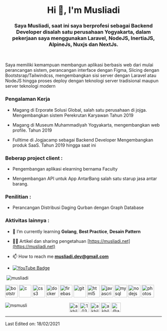 <h1 align="center">Hi 👋, I'm Musliadi</h1>
<h3 align="center">Saya Musliadi, saat ini saya berprofesi sebagai Backend Developer disalah satu perusahaan Yogyakarta, dalam pekerjaan saya menggunakan Laravel, NodeJS, InertiaJS, AlpineJs, Nuxjs dan NextJs. </h3>
<br>
<p align="left">
Saya memiliki kemampuan membangun aplikasi berbasis web dari mulai perancangan sistem, perancangan interface dengan Figma, Slicing dengan Bootstsrap/Tailwindcss, mengembangkan sisi server dengan Laravel atau NodeJS hingga proses deploy dengan teknologi server tradisional maupun server teknologi modern  </p>

### Pengalaman Kerja 

- Magang di Erporate Solusi Global, salah satu perusahaan di jojga. Mengembangkan sistem Perekrutan Karyawan Tahun 2019

- Magang di Museum Muhammadiyah Yogyakarta, mengembangkan web profile. Tahun 2019

- Fulltime di Jogjacamp sebagai Backend Developer Mengembangkan produk SaaS. Tahun 2019 hingga saat ini

### Beberap project client :
- Pengembangan aplikasi elearning bernama Faculty

- Mengembangan API untuk App AntarBang salah satu starup jasa antar barang.

### Penilitian :
- Perancangan Distribusi Daging Qurban dengan Graph Database

### Aktivitas lainnya : 
- 🌱 I’m currently learning **Golang**, **Best Practice**,  **Desain Pattern**

- 👨‍💻 Artikel dan sharing pengetahuan [https://musliadi.net](https://musliadi.net)

- 📫 How to reach me **musliadi.dev@gmail.com**

- [![YouTube Badge](https://img.shields.io/badge/-@Musliadi-c4302b?style=flat-square&labelColor=c4302b&logo=youtube&logoColor=white&link=https://www.youtube.com/channel/UC9Ob26gpVr6g6re1rYlpKfg)](https://www.youtube.com/channel/UC9Ob26gpVr6g6re1rYlpKfg)

<!-- BLOG-POST-LIST:START -->
<!-- BLOG-POST-LIST:END -->

<p>&nbsp;<img align="center" src="https://github-readme-stats.vercel.app/api?username=msmusli&show_icons=true" alt="musliadi" /></p>

<img src="https://devicons.github.io/devicon/devicon.git/icons/bootstrap/bootstrap-plain.svg" alt="bootstrap" width="40" height="40"/> <img src="https://devicons.github.io/devicon/devicon.git/icons/c/c-original.svg" alt="c" width="40" height="40"/> <img src="https://devicons.github.io/devicon/devicon.git/icons/css3/css3-original-wordmark.svg" alt="css3" width="40" height="40"/> 
<img src="https://devicons.github.io/devicon/devicon.git/icons/docker/docker-original-wordmark.svg" alt="docker" width="40" height="40"/> <img src="https://www.vectorlogo.zone/logos/firebase/firebase-icon.svg" alt="firebase" width="40" height="40"/> <img src="https://www.vectorlogo.zone/logos/git-scm/git-scm-icon.svg" alt="git" width="40" height="40"/> <img src="https://devicons.github.io/devicon/devicon.git/icons/html5/html5-original-wordmark.svg" alt="html5" width="40" height="40"/> <img src="https://devicons.github.io/devicon/devicon.git/icons/javascript/javascript-original.svg" alt="javascript" width="40" height="40"/>  <img src="https://devicons.github.io/devicon/devicon.git/icons/mysql/mysql-original-wordmark.svg" alt="mysql" width="40" height="40"/> <img src="https://devicons.github.io/devicon/devicon.git/icons/nodejs/nodejs-original-wordmark.svg" alt="nodejs" width="40" height="40"/>  <img src="https://devicons.github.io/devicon/devicon.git/icons/photoshop/photoshop-plain.svg" alt="photoshop" width="40" height="40"/>  

<img align="left" src="https://github-readme-stats.vercel.app/api/top-langs/?username=msmusli&layout=compact&hide=html" alt="msmusli" /></p>

<p align="center">
<a href="https://www.linkedin.com/in/musliadi/" target="blank"><img align="center" src="https://cdn.jsdelivr.net/npm/simple-icons@3.0.1/icons/linkedin.svg" alt="akhilgkrishnan" height="30" width="30" /></a>
<a href="https://stackoverflow.com/users/15134437/musliadi-adi" target="blank"><img align="center" src="https://cdn.jsdelivr.net/npm/simple-icons@3.0.1/icons/stackoverflow.svg" alt="10321356" height="30" width="30" /></a>
<a href="https://fb.com/musliadi.ii" target="blank"><img align="center" src="https://cdn.jsdelivr.net/npm/simple-icons@3.0.1/icons/facebook.svg" alt="akhilgkrishnan9800" height="30" width="30" /></a>
<a href="https://instagram.com/musliadi404" target="blank"><img align="center" src="https://cdn.jsdelivr.net/npm/simple-icons@3.0.1/icons/instagram.svg" alt="akhilgkrishnan" height="30" width="30" /></a>
<a href="https://medium.com/@musliadi" target="blank"><img align="center" src="https://cdn.jsdelivr.net/npm/simple-icons@3.0.1/icons/medium.svg" alt="@akhilgkrishnan" height="30" width="30" /></a>
</p>

----


Last Edited on: 18/02/2021

